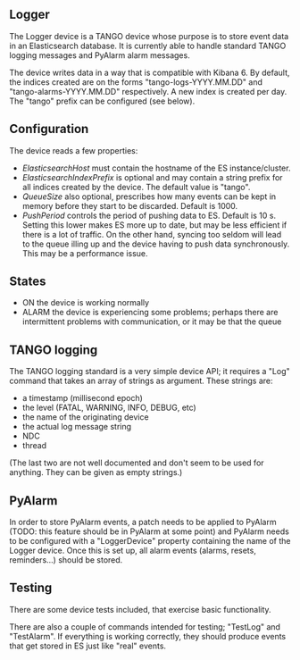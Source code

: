 ## Logger ##

The Logger device is a TANGO device whose purpose is to store event data in an Elasticsearch database. It is currently able to handle standard TANGO logging messages and PyAlarm alarm messages.

The device writes data in a way that is compatible with Kibana 6. By default, the indices created are on the forms "tango-logs-YYYY.MM.DD" and "tango-alarms-YYYY.MM.DD" respectively. A new index is created per day. The "tango" prefix can be configured (see below).


## Configuration ##

The device reads a few properties:

- *ElasticsearchHost* must contain the hostname of the ES instance/cluster.
- *ElasticsearchIndexPrefix* is optional and may contain a string prefix for all indices created by the device. The default value is "tango".
- *QueueSize* also optional, prescribes how many events can be kept in memory before they start to be discarded. Default is 1000.
- *PushPeriod* controls the period of pushing data to ES. Default is 10 s. Setting this lower makes ES more up to date, but may be less efficient if there is a lot of traffic. On the other hand, syncing too seldom will lead to the queue illing up and the device having to push data synchronously. This may be a performance issue.


## States ##

- ON the device is working normally
- ALARM the device is experiencing some problems; perhaps there are intermittent problems with communication, or it may be that the queue


## TANGO logging ##

The TANGO logging standard is a very simple device API; it requires a "Log" command that takes an array of strings as argument. These strings are:

* a timestamp (millisecond epoch)
* the level (FATAL, WARNING, INFO, DEBUG, etc)
* the name of the originating device
* the actual log message string
* NDC
* thread

(The last two are not well documented and don't seem to be used for anything. They can be given as empty strings.)


## PyAlarm ##

In order to store PyAlarm events, a patch needs to be applied to PyAlarm (TODO: this feature should be in PyAlarm at some point) and PyAlarm needs to be configured with a "LoggerDevice" property containing the name of the Logger device. Once this is set up, all alarm events (alarms, resets, reminders...) should be stored.


## Testing ##

There are some device tests included, that exercise basic functionality.

There are also a couple of commands intended for testing; "TestLog" and "TestAlarm". If everything is working correctly, they should produce events that get stored in ES just like "real" events.
